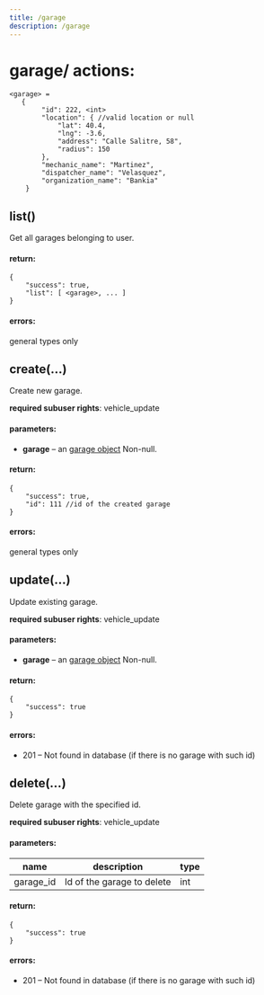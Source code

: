 ```yaml
---
title: /garage
description: /garage
---
```


garage/ actions:
=======

    <garage> =
       {
            "id": 222, <int>
            "location": { //valid location or null
                "lat": 40.4,
                "lng": -3.6,
                "address": "Calle Salitre, 58",
                "radius": 150
            },
            "mechanic_name": "Martinez",
            "dispatcher_name": "Velasquez",
            "organization_name": "Bankia"
        }

## list()

Get all garages belonging to user.

#### return:

    {
        "success": true,
        "list": [ <garage>, ... ]
    }
    

#### errors:

general types only



## create(…)

Create new garage.

**required subuser rights**: vehicle_update

#### parameters:

*   **garage** – an [garage object](#garage-actions) Non-null.

#### return:

    {
        "success": true,
        "id": 111 //id of the created garage
    }


#### errors:

general types only



## update(…)

Update existing garage.

**required subuser rights**: vehicle_update

#### parameters:

*   **garage** – an [garage object](#garage-actions) Non-null.

#### return:

    {
        "success": true
    }


#### errors:

*   201 – Not found in database (if there is no garage with such id)


## delete(…)
Delete garage with the specified id.

**required subuser rights**: vehicle_update

#### parameters:

| name | description | type |
|------|-------------|------|
| garage_id | Id of the garage to delete | int

#### return:

    {
        "success": true
    }
    

#### errors:

*   201 – Not found in database (if there is no garage with such id)